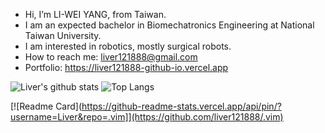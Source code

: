 - Hi, I’m LI-WEI YANG, from Taiwan.
- I am an expected bachelor in Biomechatronics Engineering at National Taiwan University.
- I am interested in robotics, mostly surgical robots.
- How to reach me: liver121888@gmail.com
- Portfolio: https://liver121888-github-io.vercel.app

![Liver's github stats](https://github-readme-stats.vercel.app/api?username=Liver&count_private=true)
![Top Langs](https://github-readme-stats.vercel.app/api/top-langs/?username=Liver&layout=compact)

[![Readme Card](https://github-readme-stats.vercel.app/api/pin/?username=Liver&repo=.vim]](https://github.com/liver121888/.vim)



<!---
liver121888/liver121888 is a ✨ special ✨ repository because its `README.md` (this file) appears on your GitHub profile.
You can click the Preview link to take a look at your changes.
--->
